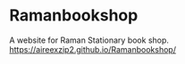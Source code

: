 # Ramanbookshop
A website for Raman Stationary book shop.
https://aireexzip2.github.io/Ramanbookshop/
